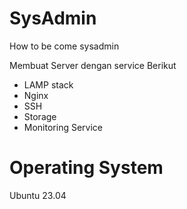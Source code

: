 # SysAdmin
How to be come sysadmin

Membuat Server dengan service Berikut
- LAMP stack
- Nginx
- SSH
- Storage
- Monitoring Service

# Operating System
Ubuntu 23.04
